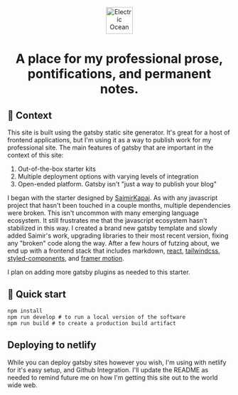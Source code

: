 <p align="center">
  <a href="https://www.gatsbyjs.com">
    <img alt="Electric Ocean" src="https://www.gatsbyjs.com/Gatsby-Monogram.svg" width="60" />
  </a>
</p>
<h1 align="center">
  A place for my professional prose, pontifications, and permanent notes.
</h1>

## 📝 Context

This site is built using the gatsby static site generator. It's great for a host of frontend applications, but I'm using it as a way to publish work for my professional site. The main features of gatsby that are important in the context of this site:

1. Out-of-the-box starter kits
2. Multiple deployment options with varying levels of integration
3. Open-ended platform. Gatsby isn't "just a way to publish your blog"

I began with the starter designed by [SaimirKapaj](https://github.com/SaimirKapaj/gatsby-markdown-personal-website). As with any javascript project that hasn't been touched in a couple months, multiple dependencies were broken. This isn't uncommon with many emerging language ecosystem. It still frustrates me that the javascript ecosystem hasn't stabilized in this way. I created a brand new gatsby template and slowly added Saimir's work, upgrading libraries to their most recent version, fixing any "broken" code along the way. After a few hours of futzing about, we end up with a frontend stack that includes markdown, [react](https://reactjs.org), [tailwindcss](https://tailwindcss.com), [styled-components](https://styled-components.com), and [framer motion](https://www.framer.com/motion/).

I plan on adding more gatsby plugins as needed to this starter.

## 🚀 Quick start

```
npm install
npm run develop # to run a local version of the software
npm run build # to create a production build artifact
```

## Deploying to netlify

While you can deploy gatsby sites however you wish, I'm using with netlify for it's easy setup, and Github Integration. I'll update the README as needed to remind future me on how I'm getting this site out to the world wide web.
